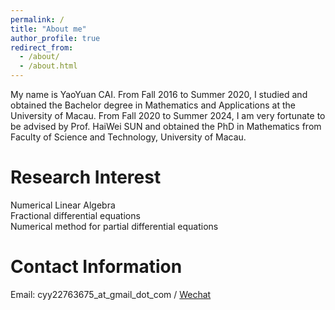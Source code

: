 ```yaml
---
permalink: /
title: "About me"
author_profile: true
redirect_from: 
  - /about/
  - /about.html
---
```

My name is YaoYuan CAI. From Fall 2016 to Summer 2020, I studied and obtained the Bachelor degree in Mathematics and Applications at the University of Macau. From Fall 2020 to Summer 2024, I am very fortunate to be advised by Prof. HaiWei SUN and obtained the PhD in Mathematics from Faculty of Science and Technology, University of Macau.

**Research Interest**
======
Numerical Linear Algebra\
Fractional differential equations\
Numerical method for partial differential equations


Contact Information
======
Email: cyy22763675_at_gmail_dot_com / [Wechat](https://github.com/YaoyuanCAI/YaoyuanCAI.github.io/tree/master/images/wechat.jpg)
